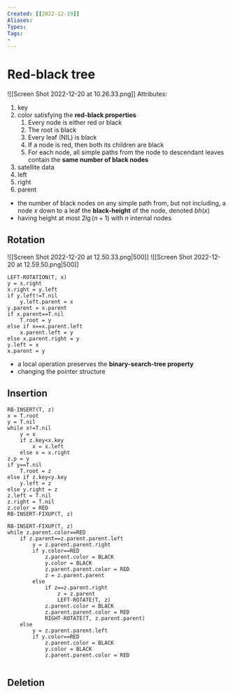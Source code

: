 ```yaml
---
Created: [[2022-12-19]]
Aliases: 
Types: 
Tags: 
- 
---
```

# Red-black tree
![[Screen Shot 2022-12-20 at 10.26.33.png]]
Attributes:
1. key
2. color
   satisfying the **red-black properties**
   1. Every node is either red or black
   2. The root is black
   3. Every leaf (NIL) is black
   4. If a node is red, then both its children are black
   5. For each node, all simple paths from the node to descendant leaves contain the **same number of black nodes**
3. satellite data
4. left 
5. right 
6. parent
- the number of black nodes on any simple path from, but not including, a node $x$ down to a leaf the **black-height** of the node, denoted $bh(x)$
- having height at most $2\lg(n+1)$ with $n$ internal nodes
## Rotation
![[Screen Shot 2022-12-20 at 12.50.33.png|500]]
![[Screen Shot 2022-12-20 at 12.59.50.png|500]]
```Pseudocode
LEFT-ROTATION(T, x)
y = x.right
x.right = y.left
if y.left!=T.nil
	y.left.parent = x
y.parent = x.parent
if x.parent==T.nil
	T.root = y
else if x==x.parent.left
	x.parent.left = y
else x.parent.right = y
y.left = x
x.parent = y
```
- a local operation preserves the **binary-search-tree property**
- changing the pointer structure
## Insertion
```Pseudocode
RB-INSERT(T, z)
x = T.root
y = T.nil
while x!=T.nil
	y = x
	if z.key<x.key
		x = x.left
	else x = x.right
z.p = y
if y==T.nil
	T.root = z
else if z.key<y.key
	y.left = z
else y.right = z
z.left = T.nil
z.right = T.nil
z.color = RED
RB-INSERT-FIXUP(T, z)

RB-INSERT-FIXUP(T, z)
while z.parent.color==RED
	if z.parent==z.parent.parent.left
		y = z.parent.parent.right
		if y.color==RED
			z.parent.color = BLACK
			y.color = BLACK
			z.parent.parent.color = RED
			z = z.parent.parent
		else
			if z==z.parent.right
				z = z.parent
				LEFT-ROTATE(T, z)
			z.parent.color = BLACK
			z.parent.parent.color = RED
			RIGHT-ROTATE(T, z.parent.parent)
	else
		y = z.parent.parent.left
		if y.color==RED
			z.parent.color = BLACK
			y.color = BLACK
			z.parent.parent.color = RED
			
```
## Deletion
